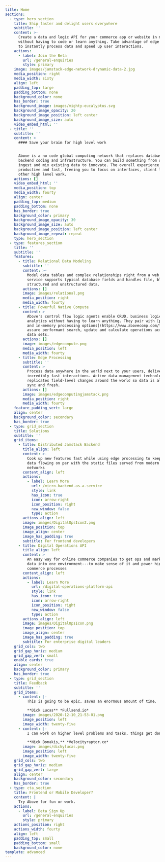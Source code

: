 ```yaml
---
title: Home
sections:
  - type: hero_section
    title: Ship faster and delight users everywhere
    subtitle: ''
    content: >-
      Create a data and logic API for your commerce app or website in minutes
      without having to code or learn anything. Take advantage of edge computing
      to instantly process data and speed up user interactions.
    actions:
      - label: Join the Beta
        url: /general-enquiries
        style: primary
    image: images/jamstack-edge-network-drynamic-data-2.jpg
    media_position: right
    media_width: sixty
    align: left
    padding_top: large
    padding_bottom: none
    background_color: none
    has_border: true
    background_image: images/mighty-eucalyptus.svg
    background_image_opacity: 20
    background_image_position: left center
    background_image_size: auto
    video_embed_html: ''
  - title: ''
    subtitle: ''
    content: >
      #### Save your brain for high level work


      Above is a no code global computing network that replaces databases,
      backend coding and infrastructure. You can build something from scratch or
      ingest and mix existing data to innovate. The overall experience is
      productive and fast, freeing you to focus on interfaces, client logic and
      other high level work.
    actions: []
    video_embed_html: ''
    media_position: top
    media_width: fourty
    align: center
    padding_top: medium
    padding_bottom: none
    has_border: true
    background_color: primary
    background_image_opacity: 30
    background_image_size: auto
    background_image_position: left center
    background_image_repeat: repeat
    type: hero_section
  - type: features_section
    title: ''
    subtitle: ''
    features:
      - title: Relational Data Modeling
        subtitle: ''
        content: >-
          Model data tables and complex relationships right from a web page. The
          service supports typical database fields and handles file, blob,
          structured and unstructured data.
        actions: []
        image: images/relational.png
        media_position: right
        media_width: fourty
      - title: Powerful Native Compute
        content: >
          Above's control flow logic agents enable CRUD, business logic and
          analytics without having to learn anything. They pair with [parallel
          and in-memory processing options](https://www.abovecomp.com/faq) to
          assure performant search, update and calculate operations across big
          data sets.
        actions: []
        image: images/edgecompute.png
        media_position: left
        media_width: fourty
      - title: Edge Processing
        subtitle: ''
        content: >
          Process data anywhere in the world next to your users, delivering
          incredibly fast interactions. Active data management technology
          replicates field-level changes around the world so data is always in
          sync and fresh. 
        actions: []
        image: images/edgecomputingjamstack.png
        media_position: right
        media_width: fourty
    feature_padding_vert: large
    align: center
    background_color: secondary
    has_border: true
  - type: grid_section
    title: Solutions
    subtitle: ''
    grid_items:
      - title: Distributed Jamstack Backend
        title_align: left
        content: >-
          Cook up new features fast while using edge processing to keep dynamic
          data flowing on par with the static files served from modern content
          networks
        content_align: left
        actions:
          - label: Learn More
            url: /micro-backend-as-a-service
            style: link
            has_icon: true
            icon: arrow-right
            icon_position: right
            new_window: false
            type: action
        actions_align: left
        image: images/DigitalOpsIcon2.png
        image_position: top
        image_align: center
        image_has_padding: true
        subtitle: For frontend developers
      - title: Digital Operations API
        title_align: left
        content: >
          An easy way for online commerce companies to get ops and marketing
          data into one environment---to make sense of it and power high speed
          commerce processes
        content_align: left
        actions:
          - label: Learn More
            url: /digital-operations-platform-api
            style: link
            has_icon: true
            icon: arrow-right
            icon_position: right
            new_window: false
            type: action
        actions_align: left
        image: images/DigitalOpsIcon.png
        image_position: top
        image_align: center
        image_has_padding: true
        subtitle: For enterprise digital leaders
    grid_cols: two
    grid_gap_horiz: medium
    grid_gap_vert: small
    enable_cards: true
    align: center
    background_color: primary
    has_border: true
  - type: grid_section
    title: Feedback
    subtitle: ''
    grid_items:
      - content: |-
          This is going to be epic, saves an enormous amount of time.

          **Dick Lucas** *Fullsend.io*
        image: images/2020-12-10_21-53-01.png
        image_position: left
        image_width: twenty-five
      - content: |-
          I can work on higher level problems and tasks, things get done fast.

          **Nick Bonakis,** *Velocityraptor.co*
        image: images/dickylucas.png
        image_position: left
        image_width: twenty-five
    grid_cols: two
    grid_gap_horiz: medium
    grid_gap_vert: large
    align: center
    background_color: secondary
    has_border: true
  - type: cta_section
    title: Frontend or Mobile Developer?
    content: |
      Try Above for fun or work.
    actions:
      - label: Beta Sign Up
        url: /general-enquiries
        style: primary
    actions_position: right
    actions_width: fourty
    align: left
    padding_top: small
    padding_bottom: small
    background_color: none
template: advanced
---
```

